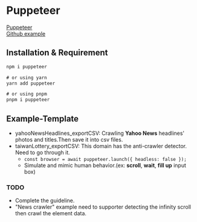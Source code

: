 # Puppeteer

[Puppeteer](https://pptr.dev/category/guides)  
[Github example](https://github.com/puppeteer/puppeteer)

## Installation & Requirement

```javascript
npm i puppeteer

# or using yarn
yarn add puppeteer

# or using pnpm
pnpm i puppeteer
```

## Example-Template

- yahooNewsHeadlines_exportCSV:
  Crawling **Yahoo News** headlines' photos and titles.Then save it into csv files.
- taiwanLottery_exportCSV:
  This domain has the anti-crawler detector. Need to go through it.
  - `const browser = await puppeteer.launch({ headless: false });`
  - Simulate and mimic human behavior.(ex: **scroll**, **wait**, **fill up** input box)

### TODO

- Complete the guideline.
- "News crawler" example need to supporter detecting the infinity scroll then crawl the element data.
